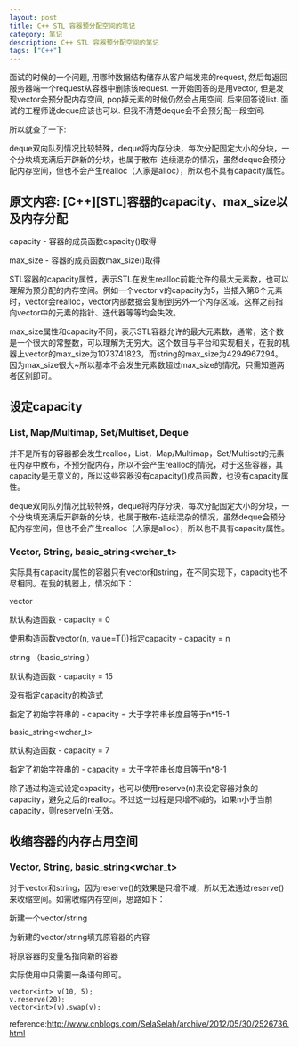 ```yaml
---
layout: post
title: C++ STL 容器预分配空间的笔记
category: 笔记
description: C++ STL 容器预分配空间的笔记
tags: ["C++"]
---
```


面试的时候的一个问题, 用哪种数据结构储存从客户端发来的request, 然后每返回服务器端一个request从容器中删除该request. 一开始回答的是用vector, 但是发现vector会预分配内存空间, pop掉元素的时候仍然会占用空间. 后来回答说list. 面试的工程师说deque应该也可以. 但我不清楚deque会不会预分配一段空间. 

所以就查了一下: 

deque双向队列情况比较特殊，deque将内存分块，每次分配固定大小的分块，一个分块填充满后开辟新的分块，也属于散布-连续混杂的情况，虽然deque会预分配内存空间，但也不会产生realloc（人家是alloc），所以也不具有capacity属性。


## 原文内容: [C++][STL]容器的capacity、max_size以及内存分配

capacity - 容器的成员函数capacity()取得

max_size - 容器的成员函数max_size()取得

STL容器的capacity属性，表示STL在发生realloc前能允许的最大元素数，也可以理解为预分配的内存空间。例如一个vector<int> v的capacity为5，当插入第6个元素时，vector会realloc，vector内部数据会复制到另外一个内存区域。这样之前指向vector中的元素的指针、迭代器等等均会失效。

max_size属性和capacity不同，表示STL容器允许的最大元素数，通常，这个数是一个很大的常整数，可以理解为无穷大。这个数目与平台和实现相关，在我的机器上vector<int>的max_size为1073741823，而string的max_size为4294967294。因为max_size很大~所以基本不会发生元素数超过max_size的情况，只需知道两者区别即可。

## 设定capacity

### List, Map/Multimap, Set/Multiset, Deque

并不是所有的容器都会发生realloc，List，Map/Multimap，Set/Multiset的元素在内存中散布，不预分配内存，所以不会产生realloc的情况，对于这些容器，其capacity是无意义的，所以这些容器没有capacity()成员函数，也没有capacity属性。

deque双向队列情况比较特殊，deque将内存分块，每次分配固定大小的分块，一个分块填充满后开辟新的分块，也属于散布-连续混杂的情况，虽然deque会预分配内存空间，但也不会产生realloc（人家是alloc），所以也不具有capacity属性。

### Vector, String, basic_string<wchar_t>

实际具有capacity属性的容器只有vector和string，在不同实现下，capacity也不尽相同。在我的机器上，情况如下：

vector<T>

默认构造函数 - capacity = 0

使用构造函数vector<T>(n, value=T())指定capacity - capacity = n

string  （basic_string<char> ）

默认构造函数 - capacity = 15

没有指定capacity的构造式

指定了初始字符串的 - capacity = 大于字符串长度且等于n*15-1

 basic_string<wchar_t>

默认构造函数 - capacity = 7

指定了初始字符串的 - capacity = 大于字符串长度且等于n*8-1

 

除了通过构造式设定capacity，也可以使用reserve(n)来设定容器对象的capacity，避免之后的realloc。不过这一过程是只增不减的，如果n小于当前capacity，则reserve(n)无效。

 

## 收缩容器的内存占用空间

### Vector, String, basic_string<wchar_t>

对于vector和string，因为reserve()的效果是只增不减，所以无法通过reserve()来收缩空间。如需收缩内存空间，思路如下：

新建一个vector/string

为新建的vector/string填充原容器的内容

将原容器的变量名指向新的容器

实际使用中只需要一条语句即可。

```
vector<int> v(10, 5);
v.reserve(20);
vector<int>(v).swap(v);
```
	
reference:http://www.cnblogs.com/SelaSelah/archive/2012/05/30/2526736.html